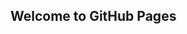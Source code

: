## Welcome to GitHub Pages

[//]: # (include pdf files in the website like this: pdf/<file_name>.pdf)

<object data="pdf/horror_movies.pdf" width="1000" height="1000" type='application/pdf'></object>
